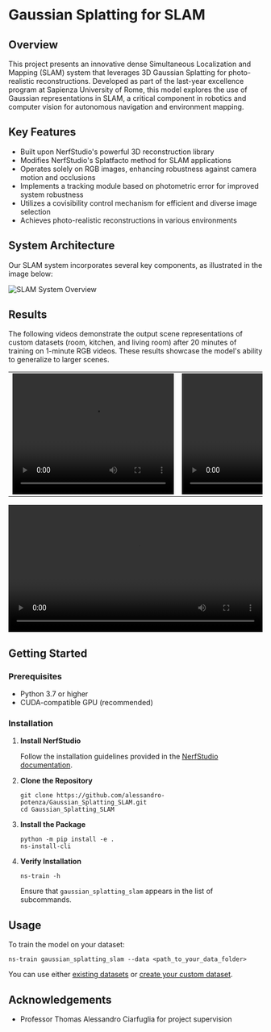 # Gaussian Splatting for SLAM

## Overview

This project presents an innovative dense Simultaneous Localization and Mapping (SLAM) system that leverages 3D Gaussian Splatting for photo-realistic reconstructions. Developed as part of the last-year excellence program at Sapienza University of Rome, this model explores the use of Gaussian representations in SLAM, a critical component in robotics and computer vision for autonomous navigation and environment mapping.

## Key Features

- Built upon NerfStudio's powerful 3D reconstruction library
- Modifies NerfStudio's Splatfacto method for SLAM applications
- Operates solely on RGB images, enhancing robustness against camera motion and occlusions
- Implements a tracking module based on photometric error for improved system robustness
- Utilizes a covisibility control mechanism for efficient and diverse image selection
- Achieves photo-realistic reconstructions in various environments

## System Architecture

Our SLAM system incorporates several key components, as illustrated in the image below:

![SLAM System Overview](https://github.com/alessandro-potenza/Gaussian_Splatting_SLAM/assets/61759069/1592bd44-b794-460f-b754-501145c51102)

## Results

The following videos demonstrate the output scene representations of custom datasets (room, kitchen, and living room) after 20 minutes of training on 1-minute RGB videos. These results showcase the model's ability to generalize to larger scenes.

<table>
    <tr>
        <td><video src="https://github.com/alessandro-potenza/Gaussian_Splatting_SLAM/assets/61759069/3873ef02-11ca-4fdb-bbb8-a02bf7c55339" width="320" height="240" controls></video></td>
        <td><video src="https://github.com/alessandro-potenza/Gaussian_Splatting_SLAM/assets/61759069/efa44483-a665-41ca-8e2f-37018e24aff4" width="320" height="240" controls></video></td>
    </tr>
</table>

<video src="https://github.com/alessandro-potenza/Gaussian_Splatting_SLAM/assets/61759069/91978c1e-f757-4e60-9f89-8a4325a594fb" width="100%" controls></video>

## Getting Started

### Prerequisites

- Python 3.7 or higher
- CUDA-compatible GPU (recommended)

### Installation

1. **Install NerfStudio**
   
   Follow the installation guidelines provided in the [NerfStudio documentation](https://docs.nerf.studio/quickstart/installation.html).

2. **Clone the Repository**
   
   ```
   git clone https://github.com/alessandro-potenza/Gaussian_Splatting_SLAM.git
   cd Gaussian_Splatting_SLAM
   ```

3. **Install the Package**
   
   ```
   python -m pip install -e .
   ns-install-cli
   ```

4. **Verify Installation**
   
   ```
   ns-train -h
   ```
   
   Ensure that `gaussian_splatting_slam` appears in the list of subcommands.

## Usage

To train the model on your dataset:

```
ns-train gaussian_splatting_slam --data <path_to_your_data_folder>
```

You can use either [existing datasets](https://docs.nerf.studio/quickstart/existing_dataset.html) or [create your custom dataset](https://docs.nerf.studio/quickstart/custom_dataset.html).

## Acknowledgements

- Professor Thomas Alessandro Ciarfuglia for project supervision

